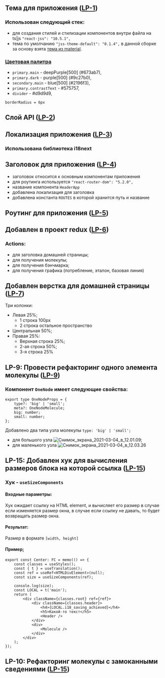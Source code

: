 ## Тема для приложения ([LP-1](https://gitlab.foresight-fund.ru/airat.must/ts_react_portal/-/issues/1))

### Использован следующий стек:

- для создания стилей и стилизации компонентов внутри файла на ts|js `"react-jss": "10.5.1",`
- тема по умолчанию `"jss-theme-default": "0.1.4",` в данной сборке за основу взята [тема из material](https://material-ui.com/ru/customization/default-theme/).

### [Цветовая палитра](https://material-ui.com/ru/customization/color/)
- `primary.main` - deepPurple[500] (#673ab7),
- `primary.dark` - purple[500] (#9c27b0),
- `secondary.main` - blue[500] (#2196f3),
- `primary.contrastText` - #575757,
- `divider` - #d9d9d9,

`borderRadius = 6px`

## Слой API ([LP-2](https://gitlab.foresight-fund.ru/airat.must/ts_react_portal/-/issues/2))

## Локализация приложения ([LP-3](https://gitlab.foresight-fund.ru/airat.must/ts_react_portal/-/issues/3))

### Использована библиотека i18next

## Заголовок для приложения ([LP-4](https://gitlab.foresight-fund.ru/airat.must/ts_react_portal/-/issues/4))

- заголовок относится к основным компонентам приложения
- для роутинга используется `"react-router-dom": "5.2.0",`
- название компонента `HeaderApp`
- добавлена локализация для заголовка
- добавлена константа `ROUTES` в которой хранится путь и название

## Роутинг для приложения ([LP-5](https://gitlab.foresight-fund.ru/airat.must/ts_react_portal/-/issues/5))

## Добавлен в проект redux ([LP-6](https://gitlab.foresight-fund.ru/airat.must/ts_react_portal/-/issues/6))

### Actions:
- для заголовка домашней страницы;
- для получения молекулы;
- для получения бэнчмарка;
- для получения графика (потребление, эталон, базовая линия)

## Добавлен верстка для домашней страницы ([LP-7](https://gitlab.foresight-fund.ru/airat.must/ts_react_portal/-/issues/7))

Три колонки:
- Левая 25%;
  - 1 строка 100px
  - 2 строка остальное пространство
- Центральная 50%;
- Правая 25%:
  - Верхная строка 25%;
  - 2-ая строка 50%;
  - 3-я строка 25%

## LP-9: Провести рефакторинг одного элемента молекулы ([LP-9](https://gitlab.foresight-fund.ru/airat.must/ts_react_portal/-/issues/9))

### Компонент `OneNode` имеет следующие свойства:

```
export type OneNodeProps = {
    type?: 'big' | 'small';
    meta?: OneNodeMolecule;
    big: number;
    small: number;
};
```

Добавлено два типа узла молекулы `type: 'big' | 'small';`
- для большого узла ![Снимок_экрана_2021-03-04_в_12.01.09](/uploads/1225b35767516abc3004fcc40ec1c128/Снимок_экрана_2021-03-04_в_12.01.09.png);
- для маленького узла ![Снимок_экрана_2021-03-04_в_12.03.26](/uploads/42fafaf4ed9ee737411c09c3b5742af2/Снимок_экрана_2021-03-04_в_12.03.26.png)

## LP-15: Добавлен хук для вычисления размеров блока на которой ссылка ([LP-15](https://gitlab.foresight-fund.ru/airat.must/ts_react_portal/-/issues/15))

### Хук - `useSizeComponents`

#### Входные параметры:
Хук ожидает ссылку на HTML element, и вычисляет его размер в случае если изменяется размер окна, в случае если ссылку не давать, то будет возвращать размер окна.

#### Результат:
Размер в формате `[width, height]`

#### Пример;
```
export const Center: FC = memo(() => {
    const classes = useStyles();
    const { t } = useTranslation();
    const ref = useRef<HTMLDivElement>(null);
    const size = useSizeComponents(ref);

    console.log(size);
    const LOCAL = t('main');
    return (
        <div className={classes.root} ref={ref}>
            <div className={classes.header}>
                <h4>{LOCAL.i18_saving_achieved}</h4>
                <h5>Какой-то текст</h5>
                <Header />
            </div>
            <div>
                <Molecule />
            </div>
        </div>
    );
});
```

## LP-10: Рефакторинг молекулы с замоканными сведениями ([LP-15](https://gitlab.foresight-fund.ru/airat.must/ts_react_portal/-/issues/10))

####
